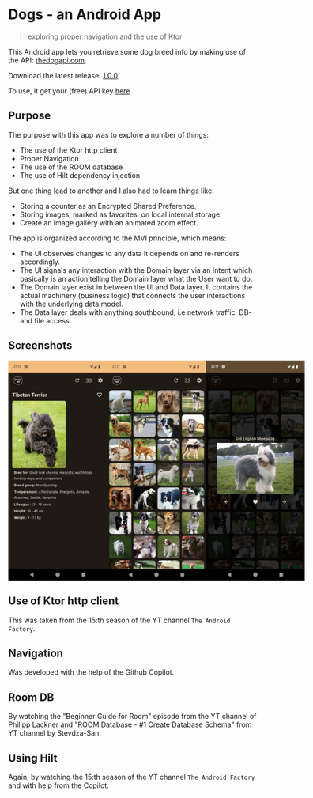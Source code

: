 # Dogs - an Android App
> exploring proper navigation and the use of Ktor

This Android app lets you retrieve some dog breed info by making
use of the API: [thedogapi.com](https://www.thedogapi.com/).

Download the latest release: [1.0.0](https://github.com/etnt/Dogs/releases/tag/v1.0.0)

To use, it get your (free) API key [here](https://www.thedogapi.com/)

## Purpose

The purpose with this app was to explore a number of things:

* The use of the Ktor http client
* Proper Navigation
* The use of the ROOM database
* The use of Hilt dependency injection

But one thing lead to another and I also had to learn things like:

* Storing a counter as an Encrypted Shared Preference.
* Storing images, marked as favorites, on local internal storage.
* Create an image gallery with an animated zoom effect.

The app is organized according to the MVI principle, which means:

* The UI observes changes to any data it depends on and re-renders accordingly.
* The UI signals any interaction with the Domain layer via an Intent
which basically is an action telling the Domain layer what the User want to do.
* The Domain layer exist in between the UI and Data layer. It contains the actual
machinery (business logic) that connects the user interactions with the underlying
data model.
* The Data layer deals with anything southbound, i.e network traffic, DB- and file access.

## Screenshots

<div style="display: flex; justify-content: space-around;">
    <img src="./screenshots/dogs1.jpg" width="200" alt="Screenshot 1">
    <img src="./screenshots/dogs2.jpg" width="200" alt="Screenshot 2">
    <img src="./screenshots/dogs3.jpg" width="200" alt="Screenshot 3">
</div>

## Use of Ktor http client

This was taken from the 15:th season of the YT channel `The Android Factory`.

## Navigation

Was developed with the help of the Github Copilot.

## Room DB

By watching the "Beginner Guide for Room" episode from the YT channel of Philipp Lackner and
"ROOM Database - #1 Create Database Schema" from YT channel by Stevdza-San.

## Using Hilt

Again, by watching the 15:th season of the YT channel `The Android Factory` and with help from the Copilot.
